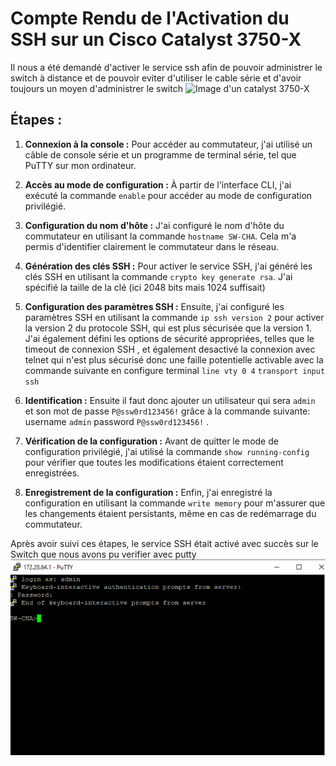 # Compte Rendu de l'Activation du SSH sur un Cisco Catalyst 3750-X

Il nous a été demandé d'activer le service ssh afin de pouvoir administrer le switch à distance et de pouvoir eviter d'utiliser le cable série et d'avoir toujours un moyen d'administrer le switch
![Image d'un catalyst 3750-X](./img/catalyst.avif)
## Étapes :

1. **Connexion à la console :** Pour accéder au commutateur, j'ai utilisé un câble de console série et un programme de terminal série, tel que PuTTY sur mon ordinateur.


2. **Accès au mode de configuration :** À partir de l'interface CLI, j'ai exécuté la commande `enable` pour accéder au mode de configuration privilégié.

3. **Configuration du nom d'hôte :** J'ai configuré le nom d'hôte du commutateur en utilisant la commande `hostname SW-CHA`. Cela m'a permis d'identifier clairement le commutateur dans le réseau.

4. **Génération des clés SSH :** Pour activer le service SSH, j'ai généré les clés SSH en utilisant la commande `crypto key generate rsa`. J'ai spécifié la taille de la clé (ici 2048 bits mais 1024 suffisait)

5. **Configuration des paramètres SSH :** Ensuite, j'ai configuré les paramètres SSH en utilisant la commande `ip ssh version 2` pour activer la version 2 du protocole SSH, qui est plus sécurisée que la version 1. J'ai également défini les options de sécurité appropriées, telles que le timeout de connexion SSH , et également desactivé la connexion avec telnet qui n'est plus sécurisé donc une faille potentielle activable avec la commande suivante en configure terminal
`line vty 0 4`
`transport input ssh`

6. **Identification :** Ensuite il faut donc ajouter un utilisateur qui sera `admin` et son mot de passe `P@ssw0rd123456!` grâce à la commande suivante:  username `admin` password `P@ssw0rd123456!` .


7. **Vérification de la configuration :** Avant de quitter le mode de configuration privilégié, j'ai utilisé la commande `show running-config` pour vérifier que toutes les modifications étaient correctement enregistrées.

8. **Enregistrement de la configuration :** Enfin, j'ai enregistré la configuration en utilisant la commande `write memory` pour m'assurer que les changements étaient persistants, même en cas de redémarrage du commutateur.

Après avoir suivi ces étapes, le service SSH était activé avec succès sur le Switch que nous avons pu verifier avec putty 
![switch](./img/putty.png)
